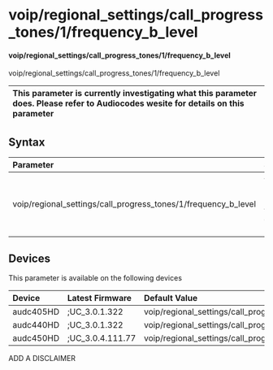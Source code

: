 ﻿---
description: voip/regional_settings/call_progress_tones/1/frequency_b_level
search: false
---

# voip/regional_settings/call_progress_tones/1/frequency_b_level

#### voip/regional_settings/call_progress_tones/1/frequency_b_level

voip/regional_settings/call_progress_tones/1/frequency_b_level


| This parameter is currently investigating what this parameter does. Please refer to Audiocodes wesite for details on this parameter | 
| :--- |

## Syntax
| Parameter | Syntax |
| :--- | :--- |
|voip/regional_settings/call_progress_tones/1/frequency_b_level | {% raw %} undefined {% endraw %}|

## Devices
This parameter is available on the following devices

| Device | Latest Firmware | Default Value |
|:---|:---|:---|
| audc405HD | ;UC_3.0.1.322 | voip/regional_settings/call_progress_tones/1/frequency_b_level=19 
| audc440HD | ;UC_3.0.1.322 | voip/regional_settings/call_progress_tones/1/frequency_b_level=19 
| audc450HD | ;UC_3.0.4.111.77 | voip/regional_settings/call_progress_tones/1/frequency_b_level=19 

ADD A DISCLAIMER
